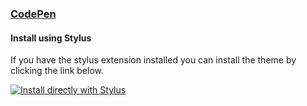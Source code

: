 ### [CodePen](https://codepen.io)

#### Install using Stylus

If you have the stylus extension installed you can install the theme by clicking the link below.

[![Install directly with Stylus](https://img.shields.io/badge/Install%20directly%20with-Stylus-00adad.svg)](https://github.com/DaSh-More/CodePen_Dracula/raw/master/style.user.css)